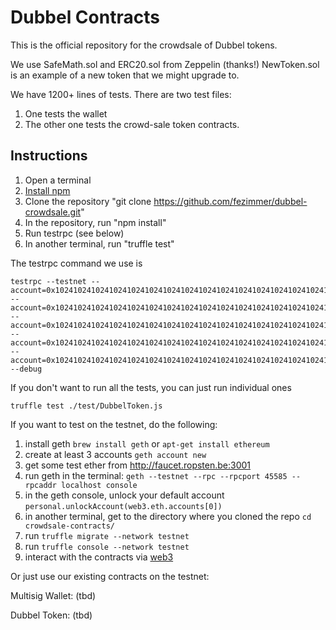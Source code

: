# Dubbel Contracts

This is the official repository for the crowdsale of Dubbel tokens.


We use SafeMath.sol and ERC20.sol from Zeppelin (thanks!)
NewToken.sol is an example of a new token that we might upgrade to.

We have 1200+ lines of tests. There are two test files:
1. One tests the wallet
2. The other one tests the crowd-sale token contracts.

Instructions
-------------
1. Open a terminal
2. [Install npm](http://lmgtfy.com/?q=how+to+install+npm)
3. Clone the repository "git clone https://github.com/fezimmer/dubbel-crowdsale.git"
4. In the repository, run "npm install"
5. Run testrpc (see below)
6. In another terminal, run "truffle test"

The testrpc command we use is

```
testrpc --testnet --account=0x1024102410241024102410241024102410241024102410241024102410241020,10000000000000000000000000 --account=0x1024102410241024102410241024102410241024102410241024102410241021,10000000000000000000000000 --account=0x1024102410241024102410241024102410241024102410241024102410241022,10000000000000000000000000 --account=0x1024102410241024102410241024102410241024102410241024102410241023,10000000000000000000000000 --account=0x1024102410241024102410241024102410241024102410241024102410241024,10000000000000000000000000 --debug
```

If you don't want to run all the tests, you can just run individual ones

```
truffle test ./test/DubbelToken.js
```

If you want to test on the testnet, do the following:


1. install geth `brew install geth` or `apt-get install ethereum`
2. create at least 3 accounts `geth account new`
3. get some test ether from http://faucet.ropsten.be:3001
4. run geth in the terminal: `geth --testnet --rpc --rpcport 45585 --rpcaddr localhost console`
5. in the geth console, unlock your default account `personal.unlockAccount(web3.eth.accounts[0])`
6. in another terminal, get to the directory where you cloned the repo `cd crowdsale-contracts/`
7. run `truffle migrate --network testnet`
8. run `truffle console --network testnet`
9. interact with the contracts via [web3](https://github.com/ethereum/wiki/wiki/JavaScript-API)

Or just use our existing contracts on the testnet:

Multisig Wallet: (tbd)

Dubbel Token: (tbd)
